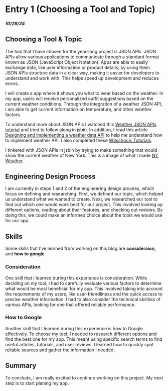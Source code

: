 # Entry 1 (Choosing a Tool and Topic)
##### 10/28/24

## Choosing a Tool & Topic
The tool that I have chosen for the year-long project is JSON APIs. JSON APIs allow various applications to communicate through a standard format known as JSON (JavaScript Object Notation). Apps are able to easily exchange data, like user information or product details, by using them. JSON APIs structure data in a clear way, making it easier for developers to understand and work with. This helps speed up development and reduces errors. 

I will create a app where it shows you what to wear based on the weather. In my app, users will receive personalized outfit suggestions based on the current weather conditions. Through the integration of a weather JSON API, I am able to get current information on temperature, and other weather factors.

To understand more about JSON APIs I watched this [Weather JSON APIs tutorial](https://www.youtube.com/watch?v=LHAAT9cnQlY) and tried to follow along in  jsbin. In addition, I read this article [Designing and implementing a weather data API](https://www.tinybird.co/blog-posts/designing-and-implementing-a-weather-data-api) to help me understand how to implement weather API. I also completed these [W3schools Tutorials](https://www.w3schools.com/js/js_json_intro.asp).

I tinkered with JSON APIs in jsbin by trying to make something that would show the current weather of New York. This is a image of what I made [NY Weather](ny-weather.png).

## Engineering Design Process 
I am currently in steps 1 and 2 of the engineering design process, which focus on defining and researching. First, we defined our topic, which helped us understand what we wanted to create. Next, we researched our tool to find out which one would work best for our project. This involved looking up different options, reading about their features, and checking out reviews. By doing this, we could make an informed choice about the tools we would use for our app.

## Skills 
Some skills that I’ve learned from working on this blog are **consideraion,** and **how to google**
### Consideration
One skill that I learned during this experience is consideration. While deciding on my tool, I had to carefully evaluate various factors to determine what would be most beneficial for my app. This involved taking into account the requirements of my users, like user-friendliness and the quick access to precise weather information. I had to also consider the technical abilities of various APIs, looking for one that offered reliable performance. 

### How to Google 
Another skill that I learned during this experience is how to Google effectively. To choose my tool, I needed to research different options and find the best one for my app. This meant using specific search terms to find useful articles, tutorials, and user reviews. I learned how to quickly spot reliable sources and gather the information I needed.
## Summary
To conclude, I am really excited to continue working on this project. My next step is to start planing my app. 

